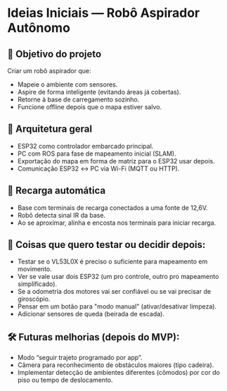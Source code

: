 # Ideias Iniciais — Robô Aspirador Autônomo

## 🎯 Objetivo do projeto
Criar um robô aspirador que:
- Mapeie o ambiente com sensores.
- Aspire de forma inteligente (evitando áreas já cobertas).
- Retorne à base de carregamento sozinho.
- Funcione offline depois que o mapa estiver salvo.

## 🧠 Arquitetura geral
- ESP32 como controlador embarcado principal.
- PC com ROS para fase de mapeamento inicial (SLAM).
- Exportação do mapa em forma de matriz para o ESP32 usar depois.
- Comunicação ESP32 ↔ PC via Wi-Fi (MQTT ou HTTP).

## 🔌 Recarga automática
- Base com terminais de recarga conectados a uma fonte de 12,6V.
- Robô detecta sinal IR da base.
- Ao se aproximar, alinha e encosta nos terminais para iniciar recarga.

## 🤔 Coisas que quero testar ou decidir depois:
- Testar se o VL53L0X é preciso o suficiente para mapeamento em movimento.
- Ver se vale usar dois ESP32 (um pro controle, outro pro mapeamento simplificado).
- Se a odometria dos motores vai ser confiável ou se vai precisar de giroscópio.
- Pensar em um botão para "modo manual" (ativar/desativar limpeza).
- Adicionar sensores de queda (beirada de escada).

## 🛠️ Futuras melhorias (depois do MVP):
- Modo “seguir trajeto programado por app”.
- Câmera para reconhecimento de obstáculos maiores (tipo cadeira).
- Implementar detecção de ambientes diferentes (cômodos) por cor do piso ou tempo de deslocamento.
